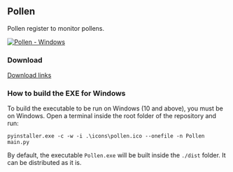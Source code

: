 ## Pollen

Pollen register to monitor pollens.

[![Pollen - Windows](https://github.com/luigibrancati/Pollen/actions/workflows/build.yml/badge.svg)](https://github.com/luigibrancati/Pollen/actions/workflows/build.yml)

### Download

[Download links](https://github.com/luigibrancati/Pollen/releases/latest)

### How to build the EXE for Windows

To build the executable to be run on Windows (10 and above), you must be on Windows. Open a terminal inside the root folder of the repository and run:

```
pyinstaller.exe -c -w -i .\icons\pollen.ico --onefile -n Pollen main.py
```

By default, the executable `Pollen.exe` will be built inside the `./dist` folder. It can be distributed as it is.
